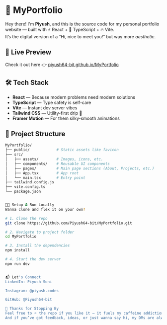 # 🚀 MyPortfolio

Hey there! I'm **Piyush**, and this is the source code for my personal portfolio website — built with ⚡ React + 🧪 TypeScript + 🔥 Vite.  
It’s the digital version of a “Hi, nice to meet you!” but way more *aesthetic*.

## 🌌 Live Preview

Check it out here 👉 [piyush64-bit.github.io/MyPortfolio](https://piyush64-bit.github.io/MyPortfolio)

## 🛠️ Tech Stack

- **React** — Because modern problems need modern solutions  
- **TypeScript** — Type safety is self-care  
- **Vite** — Instant dev server vibes  
- **Tailwind CSS** — Utility-first drip 💅  
- **Framer Motion** — For them silky-smooth animations

## 📂 Project Structure

```bash
MyPortfolio/
├── public/            # Static assets like favicon
├── src/
│   ├── assets/        # Images, icons, etc.
│   ├── components/    # Reusable UI components
│   ├── pages/         # Main page sections (About, Projects, etc.)
│   ├── App.tsx        # App root
│   └── main.tsx       # Entry point
├── tailwind.config.js
├── vite.config.ts
└── package.json


🧑‍💻 Setup & Run Locally
Wanna clone and flex it on your own?

# 1. Clone the repo
git clone https://github.com/Piyush64-bit/MyPortfolio.git

# 2. Navigate to project folder
cd MyPortfolio

# 3. Install the dependencies
npm install

# 4. Start the dev server
npm run dev


📬 Let's Connect
LinkedIn: Piyush Soni

Instagram: @piyush.codes

GitHub: @Piyush64-bit

🙌 Thanks for Stopping By
Feel free to ⭐ the repo if you like it — it fuels my caffeine addiction ☕
And if you’ve got feedback, ideas, or just wanna say hi, my DMs are always open.


